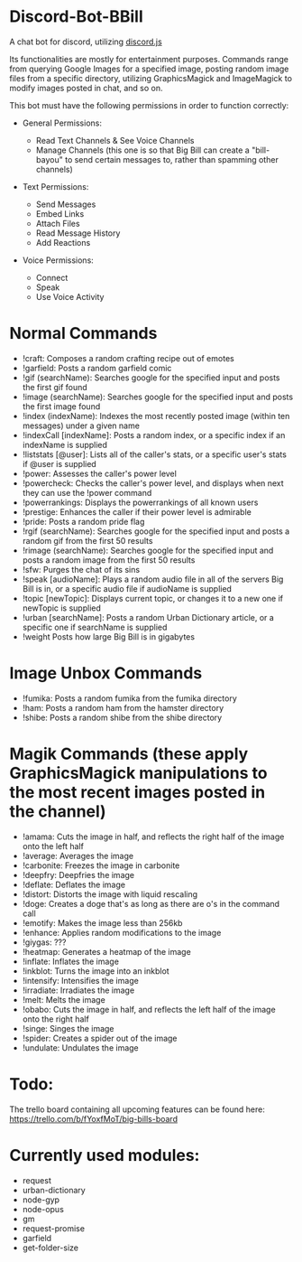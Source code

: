 # Discord-Bot-BBill
A chat bot for discord, utilizing <a href="https://github.com/hydrabolt/discord.js/">discord.js</a>

Its functionalities are mostly for entertainment purposes. Commands range from querying Google Images for a specified image, posting random image files from a specific directory, utilizing GraphicsMagick and ImageMagick to modify images posted in chat, and so on.

This bot must have the following permissions in order to function correctly:

- General Permissions:
  * Read Text Channels & See Voice Channels
  * Manage Channels (this one is so that Big Bill can create a "bill-bayou" to send certain messages to, rather than spamming other channels)

- Text Permissions:
  * Send Messages
  * Embed Links
  * Attach Files
  * Read Message History
  * Add Reactions

- Voice Permissions:
  * Connect
  * Speak
  * Use Voice Activity



# Normal Commands
- !craft:			Composes a random crafting recipe out of emotes
- !garfield:			Posts a random garfield comic
- !gif (searchName):		Searches google for the specified input and posts the first gif found
- !image (searchName):		Searches google for the specified input and posts the first image found
- !index (indexName):		Indexes the most recently posted image (within ten messages) under a given name
- !indexCall [indexName]:	Posts a random index, or a specific index if an indexName is supplied
- !liststats [@user]:		Lists all of the caller's stats, or a specific user's stats if @user is supplied
- !power:			Assesses the caller's power level
- !powercheck:			Checks the caller's power level, and displays when next they can use the !power command
- !powerrankings:		Displays the powerrankings of all known users
- !prestige:			Enhances the caller if their power level is admirable
- !pride:			Posts a random pride flag
- !rgif (searchName):		Searches google for the specified input and posts a random gif from the first 50 results
- !rimage (searchName):		Searches google for the specified input and posts a random image from the first 50 results
- !sfw:				Purges the chat of its sins
- !speak [audioName]:		Plays a random audio file in all of the servers Big Bill is in, or a specific audio file if audioName is supplied
- !topic [newTopic]:		Displays current topic, or changes it to a new one if newTopic is supplied
- !urban [searchName]:		Posts a random Urban Dictionary article, or a specific one if searchName is supplied
- !weight			Posts how large Big Bill is in gigabytes

# Image Unbox Commands
- !fumika:	Posts a random fumika from the fumika directory
- !ham:		Posts a random ham from the hamster directory
- !shibe:	Posts a random shibe from the shibe directory

# Magik Commands (these apply GraphicsMagick manipulations to the most recent images posted in the channel)
- !amama:	Cuts the image in half, and reflects the right half of the image onto the left half
- !average:	Averages the image
- !carbonite:	Freezes the image in carbonite
- !deepfry:	Deepfries the image
- !deflate:	Deflates the image
- !distort:	Distorts the image with liquid rescaling
- !doge:	Creates a doge that's as long as there are o's in the command call
- !emotify:	Makes the image less than 256kb
- !enhance:	Applies random modifications to the image
- !giygas:	???
- !heatmap:	Generates a heatmap of the image
- !inflate:	Inflates the image
- !inkblot:	Turns the image into an inkblot
- !intensify:	Intensifies the image
- !irradiate:	Irradiates the image
- !melt:	Melts the image
- !obabo:	Cuts the image in half, and reflects the left half of the image onto the right half
- !singe:	Singes the image
- !spider:	Creates a spider out of the image
- !undulate:	Undulates the image



# Todo:
The trello board containing all upcoming features can be found here: https://trello.com/b/fYoxfMoT/big-bills-board

# Currently used modules:
- request
- urban-dictionary
- node-gyp
- node-opus
- gm
- request-promise
- garfield
- get-folder-size
